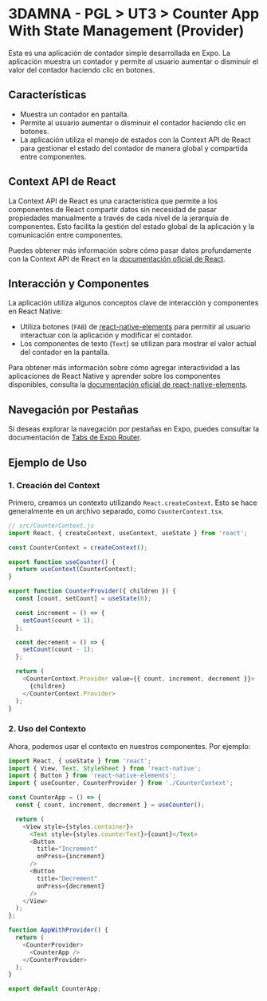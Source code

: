 # 3DAMNA - PGL > UT3 > Counter App With State Management (Provider)

Esta es una aplicación de contador simple desarrollada en Expo. La aplicación muestra un contador y permite al usuario aumentar o disminuir el valor del contador haciendo clic en botones.

## Características

- Muestra un contador en pantalla.
- Permite al usuario aumentar o disminuir el contador haciendo clic en botones.
- La aplicación utiliza el manejo de estados con la Context API de React para gestionar el estado del contador de manera global y compartida entre componentes.

## Context API de React

La Context API de React es una característica que permite a los componentes de React compartir datos sin necesidad de pasar propiedades manualmente a través de cada nivel de la jerarquía de componentes. Esto facilita la gestión del estado global de la aplicación y la comunicación entre componentes.

Puedes obtener más información sobre cómo pasar datos profundamente con la Context API de React en la [documentación oficial de React](https://react.dev/learn/passing-data-deeply-with-context).

## Interacción y Componentes

La aplicación utiliza algunos conceptos clave de interacción y componentes en React Native:

- Utiliza botones (`FAB`) de [react-native-elements](https://reactnativeelements.com/) para permitir al usuario interactuar con la aplicación y modificar el contador.
- Los componentes de texto (`Text`) se utilizan para mostrar el valor actual del contador en la pantalla.

Para obtener más información sobre cómo agregar interactividad a las aplicaciones de React Native y aprender sobre los componentes disponibles, consulta la [documentación oficial de react-native-elements](https://reactnativeelements.com/docs/3.4.2/fab).

## Navegación por Pestañas

Si deseas explorar la navegación por pestañas en Expo, puedes consultar la documentación de [Tabs de Expo Router](https://docs.expo.dev/router/advanced/tabs/).

## Ejemplo de Uso

### 1. Creación del Context

Primero, creamos un contexto utilizando `React.createContext`. Esto se hace generalmente en un archivo separado, como `CounterContext.tsx`.

```javascript
// src/CounterContext.js
import React, { createContext, useContext, useState } from 'react';

const CounterContext = createContext();

export function useCounter() {
  return useContext(CounterContext);
}

export function CounterProvider({ children }) {
  const [count, setCount] = useState(0);

  const increment = () => {
    setCount(count + 1);
  };

  const decrement = () => {
    setCount(count - 1);
  };

  return (
    <CounterContext.Provider value={{ count, increment, decrement }}>
      {children}
    </CounterContext.Provider>
  );
}
```

### 2. Uso del Contexto

Ahora, podemos usar el contexto en nuestros componentes. Por ejemplo:

```javascript
import React, { useState } from 'react';
import { View, Text, StyleSheet } from 'react-native';
import { Button } from 'react-native-elements';
import { useCounter, CounterProvider } from './CounterContext';

const CounterApp = () => {
  const { count, increment, decrement } = useCounter();

  return (
    <View style={styles.container}>
      <Text style={styles.counterText}>{count}</Text>
      <Button
        title="Increment"
        onPress={increment}
      />
      <Button
        title="Decrement"
        onPress={decrement}
      />
    </View>
  );
};

function AppWithProvider() {
  return (
    <CounterProvider>
      <CounterApp />
    </CounterProvider>
  );
}

export default CounterApp;
